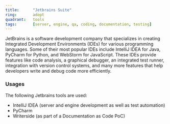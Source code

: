 ```yaml
---
title:      "Jetbrains Suite"
ring:       adopt
quadrant:   tools
tags:       [server, engine, qa, coding, documentation, testing]
---
```


JetBrains is a software development company that specializes in creating Integrated Development Environments (IDEs) for various programming languages. Some of their most popular IDEs include IntelliJ IDEA for Java, PyCharm for Python, and WebStorm for JavaScript. These IDEs provide features like code analysis, a graphical debugger, an integrated test runner, integration with version control systems, and many more features that help developers write and debug code more efficiently.

### Usages
The following Jetbrains tools are used:
- IntelliJ IDEA (server and engine development as well as test automation)
- PyCharm
- Writerside (as part of a Documentation as Code PoC)
